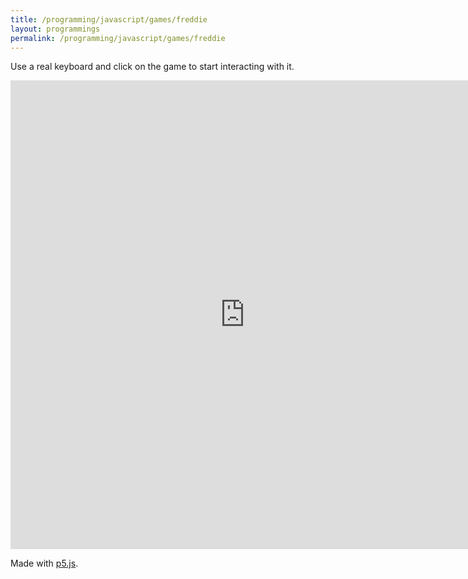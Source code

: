 ```yaml
---
title: /programming/javascript/games/freddie
layout: programmings
permalink: /programming/javascript/games/freddie
---
```


<!-- <h1>Freddie game</h1> -->

<p>Use a real keyboard and click on the game to start interacting with it.</p>

<p><iframe src="https://editor.p5js.org/Plotkine/present/_6t0LDFnp" width="750px" height="750px" frameBorder="0" title="freddieGame"></iframe></p>

<p>Made with <a href="https://p5js.org/" target="_blank" rel="noopener noreferrer">p5.js</a>.</p>
